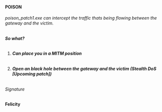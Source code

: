 #### **POISON**



###### poison\_patch1.exe can intercept the traffic thats being flowing between the gateway and the victim. 



###### **So what?**

1. ###### **Can place you in a MITM position**
2. ###### **Open an black hole between the gateway and the victim (Stealth DoS \[Upcoming patch])**







###### Signature

**Felicity**

